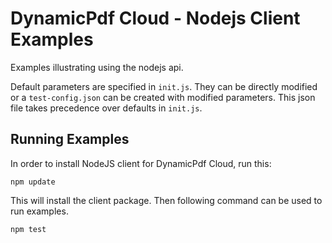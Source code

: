 DynamicPdf Cloud - Nodejs Client Examples
=========================================

Examples illustrating using the nodejs api.

Default parameters are specified in `init.js`. 
They can be directly modified or a `test-config.json` can be created with modified parameters.
This json file takes precedence over defaults in `init.js`.

Running Examples
----------------

In order to install NodeJS client for DynamicPdf Cloud, run this:

    npm update

This will install the client package. Then following command can be used to run examples.

    npm test

